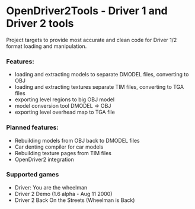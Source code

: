 # OpenDriver2Tools - Driver 1 and Driver 2 tools

Project targets to provide most accurate and clean code for Driver 1/2 format loading and manipulation.

### Features:
 - loading and extracting models to separate DMODEL files, converting to OBJ
 - loading and extracting textures separate TIM files, converting to TGA files
 - exporting level regions to big OBJ model
 - model conversion tool DMODEL => OBJ
 - exporting level overhead map to TGA file
 
### Planned features:
 - Rebuilding models from OBJ back to DMODEL files
 - Car denting compiler for car models
 - Rebuilding texture pages from TIM files
 - OpenDriver2 integration
 
### Supported games
- Driver: You are the wheelman
- Driver 2 Demo (1.6 alpha - Aug 11 2000)
- Driver 2 Back On the Streets (Wheelman is Back)

